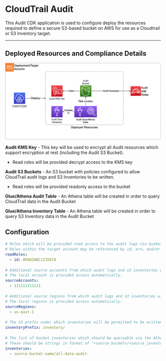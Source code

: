 # CloudTrail Audit

This Audit CDK application is used to configure deploy the resources required to define a secure S3-based bucket on AWS for use as a Cloudtrail or S3 Inventory target.

***

## Deployed Resources and Compliance Details

![Audit](../../../constructs/L3/utility/audit-l3-construct/docs/Audit.png)

**Audit KMS Key** - This key will be used to encrypt all Audit resources which support encryption at rest (including the Audit S3 Bucket).

* Read roles will be provided decrypt access to the KMS key

**Audit S3 Buckets** - An S3 bucket with policies configured to allow CloudTrail audit logs and S3 Inventories to be written.

* Read roles will be provided readonly access to the bucket

**Glue/Athena Audit Table** - An Athena table will be created in order to query CloudTrail data in the Audit Bucket

**Glue/Athena Inventory Table** - An Athena table will be created in order to query S3 Inventory data in the Audit Bucket

## Configuration

```yaml
# Roles which will be provided read access to the audit logs via bucket policy.
# Roles within the target account may be referenced by id, arn, and/or name.
readRoles:
  - id: AROAZABC1235678

# Additional source accounts from which audit logs and s3 inventories will be accepted to the bucket.
# The local account is provided access automatically.
sourceAccounts:
  - 111111111111

# Additional source regions from which audit logs and s3 inventories will be accepted to the bucket.
# The local regions is provided access automatically.
sourceRegions:
  - us-east-1

# The S3 prefix under which inventories will be permitted to be written
inventoryPrefix: inventory/

# The list of bucket inventories which should be queryable via the Athena inventory table
# These should be strings in format of "<source_bucket>/<source_inventory_id>"
inventories:
  - source-bucket-name/all-data-audit
```
